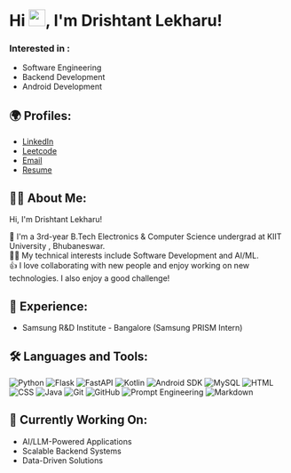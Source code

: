 # Hi <img src="https://media.giphy.com/media/hvRJCLFzcasrR4ia7z/giphy.gif" width="30px">, I'm Drishtant Lekharu!  
### Interested in :
- Software Engineering 
- Backend Development 
- Android Development

## 🌍 Profiles:  
- [LinkedIn](https://www.linkedin.com/in/drishtant-lekharu)  
- [Leetcode](https://leetcode.com/u/dri_lekh/)  
- [Email](drish.lekh26@gmail.com)
- [Resume](https://flowcv.com/resume/tr4tjjqcq4)

## 👨‍💻 About Me:  
Hi, I'm Drishtant Lekharu!  

🔭 I'm a 3rd-year B.Tech Electronics & Computer Science undergrad at KIIT University , Bhubaneswar.  
👨‍💻 My technical interests include Software Development and AI/ML.  
👍 I love collaborating with new people and enjoy working on new technologies. I also enjoy a good challenge!  

## 💼 Experience:  
- Samsung R&D Institute - Bangalore (Samsung PRISM Intern) 

## 🛠️ Languages and Tools:

![Python](https://img.shields.io/badge/Python-3776AB?style=for-the-badge&logo=python&logoColor=white)
![Flask](https://img.shields.io/badge/Flask-000000?style=for-the-badge&logo=flask&logoColor=white)
![FastAPI](https://img.shields.io/badge/FastAPI-009688?style=for-the-badge&logo=fastapi&logoColor=white)
![Kotlin](https://img.shields.io/badge/Kotlin-0095D5?style=for-the-badge&logo=kotlin&logoColor=white)
![Android SDK](https://img.shields.io/badge/Android-3DDC84?style=for-the-badge&logo=android&logoColor=white)
![MySQL](https://img.shields.io/badge/MySQL-4479A1?style=for-the-badge&logo=mysql&logoColor=white)
![HTML](https://img.shields.io/badge/HTML5-E34F26?style=for-the-badge&logo=html5&logoColor=white)
![CSS](https://img.shields.io/badge/CSS3-1572B6?style=for-the-badge&logo=css3&logoColor=white)
![Java](https://img.shields.io/badge/Java-007396?style=for-the-badge&logo=java&logoColor=white)
![Git](https://img.shields.io/badge/Git-F05032?style=for-the-badge&logo=git&logoColor=white)
![GitHub](https://img.shields.io/badge/GitHub-181717?style=for-the-badge&logo=github&logoColor=white)
![Prompt Engineering](https://img.shields.io/badge/Prompt%20Engineering-FF6F00?style=for-the-badge)
![Markdown](https://img.shields.io/badge/Markdown-000000?style=for-the-badge&logo=markdown&logoColor=white)
  

## 🚀 Currently Working On:  
- AI/LLM-Powered Applications  
- Scalable Backend Systems  
- Data-Driven Solutions  
